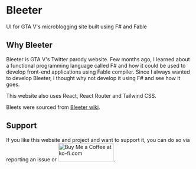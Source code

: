 # Bleeter
UI for GTA V's microblogging site built using F# and Fable

## Why Bleeter
Bleeter is GTA V's Twitter parody website. Few months ago, I learned about a functional programming language called F# and how it could be used to develop front-end applications using Fable compiler. Since I always wanted to develop Bleeter, I thought why not develop it using F# and see how it goes.

This website also uses React, React Router and Tailwind CSS.

Bleets were sourced from [Bleeter wiki](https://gta.fandom.com/wiki/Bleeter/Bleets).

## Support

If you like this website and project and want to support it, you can do so via reporting an issue or 
<a href='https://ko-fi.com/sumeetdas' target='_blank'><img  style='border:0px;height:50px;width:150px' src='https://az743702.vo.msecnd.net/cdn/kofi3.png?v=0' alt='Buy Me a Coffee at ko-fi.com' /></a>.
